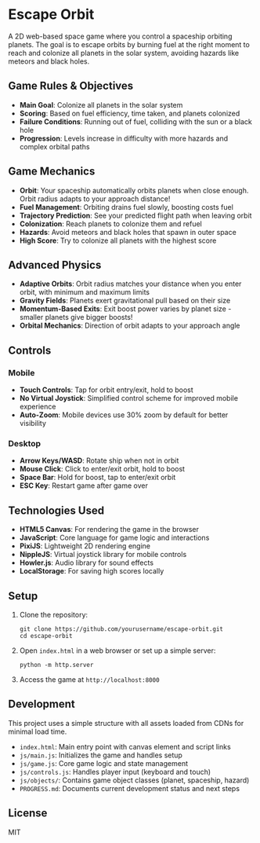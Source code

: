 # Escape Orbit

A 2D web-based space game where you control a spaceship orbiting planets. The goal is to escape orbits by burning fuel at the right moment to reach and colonize all planets in the solar system, avoiding hazards like meteors and black holes.

## Game Rules & Objectives

- **Main Goal**: Colonize all planets in the solar system
- **Scoring**: Based on fuel efficiency, time taken, and planets colonized
- **Failure Conditions**: Running out of fuel, colliding with the sun or a black hole
- **Progression**: Levels increase in difficulty with more hazards and complex orbital paths

## Game Mechanics

- **Orbit**: Your spaceship automatically orbits planets when close enough. Orbit radius adapts to your approach distance!
- **Fuel Management**: Orbiting drains fuel slowly, boosting costs fuel
- **Trajectory Prediction**: See your predicted flight path when leaving orbit
- **Colonization**: Reach planets to colonize them and refuel
- **Hazards**: Avoid meteors and black holes that spawn in outer space
- **High Score**: Try to colonize all planets with the highest score

## Advanced Physics

- **Adaptive Orbits**: Orbit radius matches your distance when you enter orbit, with minimum and maximum limits
- **Gravity Fields**: Planets exert gravitational pull based on their size
- **Momentum-Based Exits**: Exit boost power varies by planet size - smaller planets give bigger boosts!
- **Orbital Mechanics**: Direction of orbit adapts to your approach angle

## Controls

### Mobile
- **Touch Controls**: Tap for orbit entry/exit, hold to boost
- **No Virtual Joystick**: Simplified control scheme for improved mobile experience
- **Auto-Zoom**: Mobile devices use 30% zoom by default for better visibility

### Desktop
- **Arrow Keys/WASD**: Rotate ship when not in orbit
- **Mouse Click**: Click to enter/exit orbit, hold to boost
- **Space Bar**: Hold for boost, tap to enter/exit orbit
- **ESC Key**: Restart game after game over

## Technologies Used

- **HTML5 Canvas**: For rendering the game in the browser
- **JavaScript**: Core language for game logic and interactions
- **PixiJS**: Lightweight 2D rendering engine
- **NippleJS**: Virtual joystick library for mobile controls
- **Howler.js**: Audio library for sound effects
- **LocalStorage**: For saving high scores locally

## Setup

1. Clone the repository:
   ```
   git clone https://github.com/yourusername/escape-orbit.git
   cd escape-orbit
   ```

2. Open `index.html` in a web browser or set up a simple server:
   ```
   python -m http.server
   ```

3. Access the game at `http://localhost:8000`

## Development

This project uses a simple structure with all assets loaded from CDNs for minimal load time.

- `index.html`: Main entry point with canvas element and script links
- `js/main.js`: Initializes the game and handles setup
- `js/game.js`: Core game logic and state management
- `js/controls.js`: Handles player input (keyboard and touch)
- `js/objects/`: Contains game object classes (planet, spaceship, hazard)
- `PROGRESS.md`: Documents current development status and next steps

## License

MIT 
